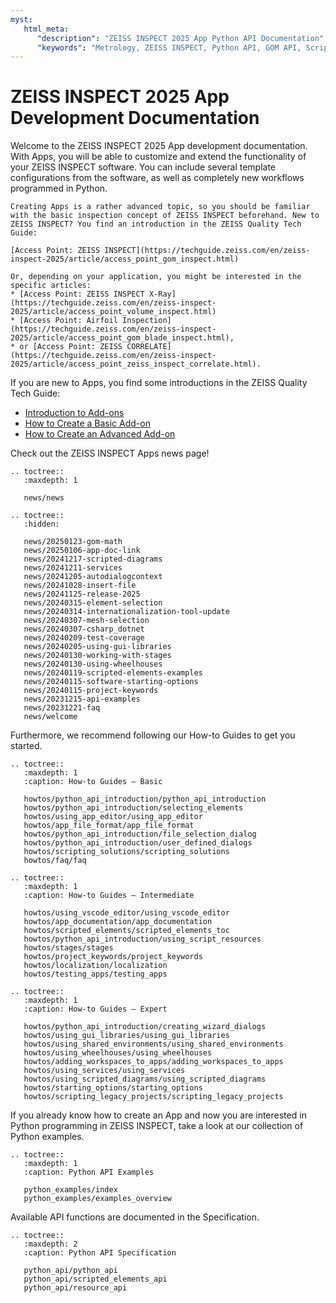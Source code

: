 ```yaml
---
myst:
   html_meta:
      "description": "ZEISS INSPECT 2025 App Python API Documentation"
      "keywords": "Metrology, ZEISS INSPECT, Python API, GOM API, Scripting, Add-ons, Apps, How-tos, Examples, Specification, Documentation"
--- 
```


# ZEISS INSPECT 2025 App Development Documentation 

Welcome to the ZEISS INSPECT 2025 App development documentation. With Apps, you will be able to customize and extend the functionality of your ZEISS INSPECT software. 
You can include several template configurations from the software, as well as completely new workflows programmed in Python.

```{important}
Creating Apps is a rather advanced topic, so you should be familiar with the basic inspection concept of ZEISS INSPECT beforehand. New to ZEISS INSPECT? You find an introduction in the ZEISS Quality Tech Guide:

[Access Point: ZEISS INSPECT](https://techguide.zeiss.com/en/zeiss-inspect-2025/article/access_point_gom_inspect.html)

Or, depending on your application, you might be interested in the specific articles:
* [Access Point: ZEISS INSPECT X-Ray](https://techguide.zeiss.com/en/zeiss-inspect-2025/article/access_point_volume_inspect.html)
* [Access Point: Airfoil Inspection](https://techguide.zeiss.com/en/zeiss-inspect-2025/article/access_point_gom_blade_inspect.html),
* or [Access Point: ZEISS CORRELATE](https://techguide.zeiss.com/en/zeiss-inspect-2025/article/access_point_zeiss_inspect_correlate.html).

```
If you are new to Apps, you find some introductions in the ZEISS Quality Tech Guide:

* [Introduction to Add-ons](https://techguide.zeiss.com/en/zeiss-inspect-2023/article/introduction_to_add-ons.html)
* [How to Create a Basic Add-on](https://techguide.zeiss.com/en/zeiss-inspect-2023/article/how_to_create_a_basic_add_on.html)
* [How to Create an Advanced Add-on](https://techguide.zeiss.com/en/zeiss-inspect-2023/article/how_to_create_an_advanced_add_on.html)

Check out the ZEISS INSPECT Apps news page!

```{eval-rst}
.. toctree::
   :maxdepth: 1
   
   news/news
```

```{eval-rst}
.. toctree::
   :hidden:
   
   news/20250123-gom-math
   news/20250106-app-doc-link
   news/20241217-scripted-diagrams
   news/20241211-services
   news/20241205-autodialogcontext
   news/20241028-insert-file
   news/20241125-release-2025
   news/20240315-element-selection
   news/20240314-internationalization-tool-update
   news/20240307-mesh-selection
   news/20240307-csharp_dotnet
   news/20240209-test-coverage
   news/20240205-using-gui-libraries
   news/20240130-working-with-stages
   news/20240130-using-wheelhouses
   news/20240119-scripted-elements-examples
   news/20240115-software-starting-options
   news/20240115-project-keywords
   news/20231215-api-examples
   news/20231221-faq
   news/welcome
```

Furthermore, we recommend following our How-to Guides to get you started.

```{eval-rst}
.. toctree::
   :maxdepth: 1
   :caption: How-to Guides — Basic

   howtos/python_api_introduction/python_api_introduction
   howtos/python_api_introduction/selecting_elements
   howtos/using_app_editor/using_app_editor
   howtos/app_file_format/app_file_format
   howtos/python_api_introduction/file_selection_dialog
   howtos/python_api_introduction/user_defined_dialogs
   howtos/scripting_solutions/scripting_solutions
   howtos/faq/faq
```

```{eval-rst}
.. toctree::
   :maxdepth: 1
   :caption: How-to Guides — Intermediate

   howtos/using_vscode_editor/using_vscode_editor
   howtos/app_documentation/app_documentation
   howtos/scripted_elements/scripted_elements_toc
   howtos/python_api_introduction/using_script_resources
   howtos/stages/stages
   howtos/project_keywords/project_keywords
   howtos/localization/localization
   howtos/testing_apps/testing_apps
```

```{eval-rst}
.. toctree::
   :maxdepth: 1
   :caption: How-to Guides – Expert

   howtos/python_api_introduction/creating_wizard_dialogs
   howtos/using_gui_libraries/using_gui_libraries
   howtos/using_shared_environments/using_shared_environments
   howtos/using_wheelhouses/using_wheelhouses
   howtos/adding_workspaces_to_apps/adding_workspaces_to_apps
   howtos/using_services/using_services
   howtos/using_scripted_diagrams/using_scripted_diagrams
   howtos/starting_options/starting_options
   howtos/scripting_legacy_projects/scripting_legacy_projects
```

If you already know how to create an App and now you are interested in Python programming in ZEISS INSPECT, take a look at our collection of Python examples.

```{eval-rst}
.. toctree::
   :maxdepth: 1
   :caption: Python API Examples

   python_examples/index
   python_examples/examples_overview
```

Available API functions are documented in the Specification.

```{eval-rst}
.. toctree::
   :maxdepth: 2
   :caption: Python API Specification

   python_api/python_api
   python_api/scripted_elements_api
   python_api/resource_api
```
